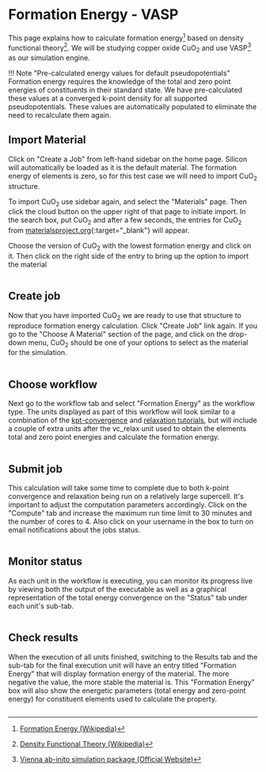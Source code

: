 <!-- As of 2024-10-17, this tutorial is unused -->

# Formation Energy - VASP

This page explains how to calculate formation energy[^1] based on density
functional theory[^2]. We will be studying copper oxide CuO<sub>2</sub> and use
VASP[^3] as our simulation engine.

!!! Note "Pre-calculated energy values for default pseudopotentials"
    Formation energy requires the knowledge of the total and zero point energies
    of constituents in their standard state. We have pre-calculated these values
    at a converged k-point density for all supported pseudopotentials. These
    values are automatically populated to eliminate the need to recalculate them
    again.


## Import Material

Click on "Create a Job" from left-hand sidebar on the home page. Silicon will
automatically be loaded as it is the default material. The formation energy of
elements is zero, so for this test case we will need to import CuO<sub>2</sub>
structure.

To import CuO<sub>2</sub> use sidebar again, and select the "Materials" page.
Then click the cloud button on the upper right of that page to initiate import.
In the search box, put CuO<sub>2</sub> and after a few seconds, the entries for
CuO<sub>2</sub> from [materialsproject.org](
https://materialsproject.org){:target="_blank"} will appear.

Choose the version of CuO<sub>2</sub> with the lowest formation energy and click
on it. Then click on the right side of the entry to bring up the option to
import the material

<img data-gifffer="/images/tutorials/ImportCuO2.gif" />

## Create job

Now that you have imported CuO<sub>2</sub> we are ready to use that structure to
reproduce formation energy calculation. Click "Create Job" link again. If you go
to the "Choose A Material" section of the page, and click on the drop-down menu,
CuO<sub>2</sub> should be one of your options to select as the material for the
simulation.

<img data-gifffer="/images/tutorials/CreateCuO2.gif" />

## Choose workflow

Next go to the workflow tab and select "Formation Energy" as the workflow type.
The units displayed as part of this workflow will look similar to a combination
of the [kpt-convergence](kpt-convergence) and [relaxation tutorials](
relaxation), but will include a couple of extra units after the vc_relax unit
used to obtain the elements total and zero point energies and calculate the
formation energy.

<img data-gifffer="/images/tutorials/SetFormationEnergyWorkflow.gif" />

## Submit job

This calculation will take some time to complete due to both k-point convergence
and relaxation being run on a relatively large supercell. It's important to
adjust the computation parameters accordingly. Click on the "Compute" tab and
increase the maximum run time limit to 30 minutes and the number of cores to 4.
Also click on your username in the box to turn on email notifications about the
jobs status.

<img data-gifffer="/images/tutorials/IncreaseComputeFormationE.gif" />

## Monitor status

As each unit in the workflow is executing, you can monitor its progress live by
viewing both the output of the executable as well as a graphical representation
of the total energy convergence on the "Status" tab under each unit's sub-tab.

<img data-gifffer="/images/tutorials/FormationEnergyTrackResults.gif" />

## Check results

When the execution of all units finished, switching to the Results tab and the
sub-tab for the final execution unit will have an entry titled "Formation
Energy" that will display formation energy of the material. The more
negative the value, the more stable the material is. This "Formation Energy" box
will also show the energetic parameters (total energy and zero-point energy) for
constituent elements used to calculate the property.

<img data-gifffer="/images/tutorials/FinalFormationEnergy.png" />

[^1]: [Formation Energy (Wikipedia)](https://en.wikipedia.org/wiki/Standard_Gibbs_free_energy_of_formation)
[^2]: [Density Functional Theory (Wikipedia)](https://en.wikipedia.org/wiki/Density_functional_theory)
[^3]: [Vienna ab-inito simulation package (Official Website)](https://www.vasp.at/)
